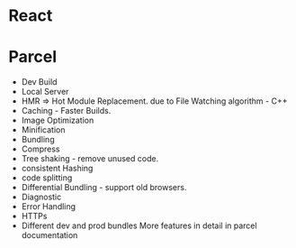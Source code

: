# React 

# Parcel
- Dev Build
- Local Server
- HMR => Hot Module Replacement. due to  File Watching algorithm - C++
- Caching - Faster Builds.
- Image Optimization
- Minification
- Bundling
- Compress
- Tree shaking - remove unused code.    
- consistent Hashing
- code splitting
- Differential Bundling - support old browsers.
- Diagnostic
- Error Handling
- HTTPs
- Different dev and prod bundles
More features in detail in parcel documentation